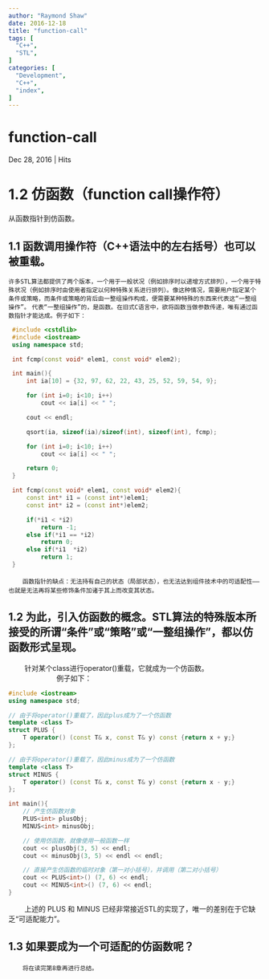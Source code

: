 ```yaml
---
author: "Raymond Shaw"
date: 2016-12-18
title: "function-call"
tags: [
  "C++",
  "STL",
]
categories: [
  "Development",
  "C++",
  "index",
]
---
```



# function-call

Dec 28, 2016 | Hits

# 1.2 仿函数（function call操作符）

 从函数指针到仿函数。

## 1.1 函数调用操作符（C++语法中的左右括号）也可以被重载。
`许多STL算法都提供了两个版本，一个用于一般状况（例如排序时以递增方式排列），一个用于特殊状况（例如排序时由使用者指定以何种特殊关系进行排列）。像这种情况，需要用户指定某个条件或策略，而条件或策略的背后由一整组操作构成，便需要某种特殊的东西来代表这“一整组操作”。`
`代表“一整组操作”的，是函数。在旧式C语言中，欲将函数当做参数传递，唯有通过函数指针才能达成。例子如下：`

``` C++
 #include <cstdlib>
 #include <iostream>
 using namespace std;

 int fcmp(const void* elem1, const void* elem2);

 int main(){
     int ia[10] = {32, 97, 62, 22, 43, 25, 52, 59, 54, 9};

     for (int i=0; i<10; i++)
         cout << ia[i] << " ";

     cout << endl;

     qsort(ia, sizeof(ia)/sizeof(int), sizeof(int), fcmp);

     for (int i=0; i<10; i++)
         cout << ia[i] << " ";

     return 0;
 }

 int fcmp(const void* elem1, const void* elem2){
     const int* i1 = (const int*)elem1;
     const int* i2 = (const int*)elem2;

     if(*i1 < *i2)
         return -1;
     else if(*i1 == *i2)
         return 0;
     else if(*i1  *i2)
         return 1;    
 }
``` 

　　`函数指针的缺点：无法持有自己的状态（局部状态），也无法达到组件技术中的可适配性——也就是无法再将某些修饰条件加诸于其上而改变其状态。`

## 1.2 为此，引入仿函数的概念。STL算法的特殊版本所接受的所谓“条件”或“策略”或“一整组操作”，都以仿函数形式呈现。
　　 针对某个class进行operator()重载，它就成为一个仿函数。
　　 　　 　　 例子如下：

``` C++
#include <iostream>
using namespace std;

// 由于将operator()重载了，因此plus成为了一个仿函数
template <class T>
struct PLUS {
    T operator() (const T& x, const T& y) const {return x + y;}
};

// 由于将operator()重载了，因此minus成为了一个仿函数
template <class T>
struct MINUS {
    T operator() (const T& x, const T& y) const {return x - y;}
};

int main(){
    // 产生仿函数对象
    PLUS<int> plusObj;
    MINUS<int> minusObj;

    // 使用仿函数，就像使用一般函数一样
    cout << plusObj(3, 5) << endl;
    cout << minusObj(3, 5) << endl << endl;

    // 直接产生仿函数的临时对象（第一对小括号），并调用（第二对小括号）
    cout << PLUS<int>() (7, 6) << endl;
    cout << MINUS<int>() (7, 6) << endl;
}
```

　　 上述的 PLUS 和 MINUS 已经非常接近STL的实现了，唯一的差别在于它缺乏“可适配能力”。

## 1.3 如果要成为一个可适配的仿函数呢？
　　`将在读完第8章再进行总结。`
